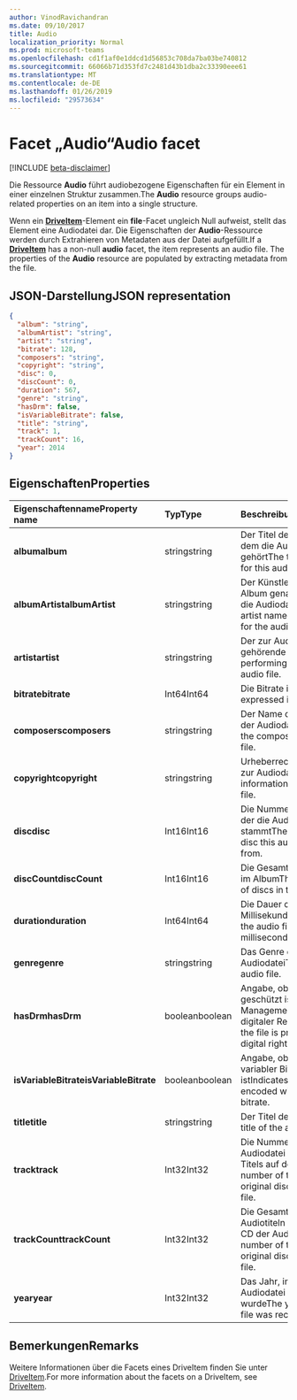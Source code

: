 ```yaml
---
author: VinodRavichandran
ms.date: 09/10/2017
title: Audio
localization_priority: Normal
ms.prod: microsoft-teams
ms.openlocfilehash: cd1f1af0e1ddcd1d56853c708da7ba03be740812
ms.sourcegitcommit: 66066b71d353fd7c2481d43b1dba2c33390eee61
ms.translationtype: MT
ms.contentlocale: de-DE
ms.lasthandoff: 01/26/2019
ms.locfileid: "29573634"
---
```

# <a name="audio-facet"></a><span data-ttu-id="6994f-102">Facet „Audio“</span><span class="sxs-lookup"><span data-stu-id="6994f-102">Audio facet</span></span>

[!INCLUDE [beta-disclaimer](../../includes/beta-disclaimer.md)]

<span data-ttu-id="6994f-103">Die Ressource **Audio** führt audiobezogene Eigenschaften für ein Element in einer einzelnen Struktur zusammen.</span><span class="sxs-lookup"><span data-stu-id="6994f-103">The **Audio** resource groups audio-related properties on an item into a single structure.</span></span>

<span data-ttu-id="6994f-p101">Wenn ein [**DriveItem**](driveitem.md)-Element ein **file**-Facet ungleich Null aufweist, stellt das Element eine Audiodatei dar. Die Eigenschaften der **Audio**-Ressource werden durch Extrahieren von Metadaten aus der Datei aufgefüllt.</span><span class="sxs-lookup"><span data-stu-id="6994f-p101">If a [**DriveItem**](driveitem.md) has a non-null **audio** facet, the item represents an audio file. The properties of the **Audio** resource are populated by extracting metadata from the file.</span></span> 

## <a name="json-representation"></a><span data-ttu-id="6994f-106">JSON-Darstellung</span><span class="sxs-lookup"><span data-stu-id="6994f-106">JSON representation</span></span>

<!-- { "blockType": "resource", "@odata.type": "microsoft.graph.audio" } -->
```json
{
  "album": "string",
  "albumArtist": "string",
  "artist": "string",
  "bitrate": 128,
  "composers": "string",
  "copyright": "string",
  "disc": 0,
  "discCount": 0,
  "duration": 567,
  "genre": "string",
  "hasDrm": false,
  "isVariableBitrate": false,
  "title": "string",
  "track": 1,
  "trackCount": 16,
  "year": 2014
}
```

## <a name="properties"></a><span data-ttu-id="6994f-107">Eigenschaften</span><span class="sxs-lookup"><span data-stu-id="6994f-107">Properties</span></span>

| <span data-ttu-id="6994f-108">Eigenschaftenname</span><span class="sxs-lookup"><span data-stu-id="6994f-108">Property name</span></span>         | <span data-ttu-id="6994f-109">Typ</span><span class="sxs-lookup"><span data-stu-id="6994f-109">Type</span></span>    | <span data-ttu-id="6994f-110">Beschreibung</span><span class="sxs-lookup"><span data-stu-id="6994f-110">Description</span></span>                                                          |
|:----------------------|:--------|:---------------------------------------------------------------------|
| <span data-ttu-id="6994f-111">**album**</span><span class="sxs-lookup"><span data-stu-id="6994f-111">**album**</span></span>             | <span data-ttu-id="6994f-112">string</span><span class="sxs-lookup"><span data-stu-id="6994f-112">string</span></span>  | <span data-ttu-id="6994f-113">Der Titel des Albums, zu dem die Audiodatei gehört</span><span class="sxs-lookup"><span data-stu-id="6994f-113">The title of the album for this audio file.</span></span>                          |
| <span data-ttu-id="6994f-114">**albumArtist**</span><span class="sxs-lookup"><span data-stu-id="6994f-114">**albumArtist**</span></span>       | <span data-ttu-id="6994f-115">string</span><span class="sxs-lookup"><span data-stu-id="6994f-115">string</span></span>  | <span data-ttu-id="6994f-116">Der Künstler, der für das Album genannt ist, zu dem die Audiodatei gehört</span><span class="sxs-lookup"><span data-stu-id="6994f-116">The artist named on the album for the audio file.</span></span>                    |
| <span data-ttu-id="6994f-117">**artist**</span><span class="sxs-lookup"><span data-stu-id="6994f-117">**artist**</span></span>            | <span data-ttu-id="6994f-118">string</span><span class="sxs-lookup"><span data-stu-id="6994f-118">string</span></span>  | <span data-ttu-id="6994f-119">Der zur Audiodatei gehörende Künstler</span><span class="sxs-lookup"><span data-stu-id="6994f-119">The performing artist for the audio file.</span></span>                            |
| <span data-ttu-id="6994f-120">**bitrate**</span><span class="sxs-lookup"><span data-stu-id="6994f-120">**bitrate**</span></span>           | <span data-ttu-id="6994f-121">Int64</span><span class="sxs-lookup"><span data-stu-id="6994f-121">Int64</span></span>   | <span data-ttu-id="6994f-122">Die Bitrate in KBit/s</span><span class="sxs-lookup"><span data-stu-id="6994f-122">Bitrate expressed in kbps.</span></span>                                           |
| <span data-ttu-id="6994f-123">**composers**</span><span class="sxs-lookup"><span data-stu-id="6994f-123">**composers**</span></span>         | <span data-ttu-id="6994f-124">string</span><span class="sxs-lookup"><span data-stu-id="6994f-124">string</span></span>  | <span data-ttu-id="6994f-125">Der Name des Komponisten der Audiodatei</span><span class="sxs-lookup"><span data-stu-id="6994f-125">The name of the composer of the audio file.</span></span>                          |
| <span data-ttu-id="6994f-126">**copyright**</span><span class="sxs-lookup"><span data-stu-id="6994f-126">**copyright**</span></span>         | <span data-ttu-id="6994f-127">string</span><span class="sxs-lookup"><span data-stu-id="6994f-127">string</span></span>  | <span data-ttu-id="6994f-128">Urheberrechtsinformationen zur Audiodatei</span><span class="sxs-lookup"><span data-stu-id="6994f-128">Copyright information for the audio file.</span></span>                            |
| <span data-ttu-id="6994f-129">**disc**</span><span class="sxs-lookup"><span data-stu-id="6994f-129">**disc**</span></span>              | <span data-ttu-id="6994f-130">Int16</span><span class="sxs-lookup"><span data-stu-id="6994f-130">Int16</span></span>   | <span data-ttu-id="6994f-131">Die Nummer der CD, von der die Audiodatei stammt</span><span class="sxs-lookup"><span data-stu-id="6994f-131">The number of the disc this audio file came from.</span></span>                    |
| <span data-ttu-id="6994f-132">**discCount**</span><span class="sxs-lookup"><span data-stu-id="6994f-132">**discCount**</span></span>         | <span data-ttu-id="6994f-133">Int16</span><span class="sxs-lookup"><span data-stu-id="6994f-133">Int16</span></span>   | <span data-ttu-id="6994f-134">Die Gesamtanzahl von CDs im Album</span><span class="sxs-lookup"><span data-stu-id="6994f-134">The total number of discs in this album.</span></span>                             |
| <span data-ttu-id="6994f-135">**duration**</span><span class="sxs-lookup"><span data-stu-id="6994f-135">**duration**</span></span>          | <span data-ttu-id="6994f-136">Int64</span><span class="sxs-lookup"><span data-stu-id="6994f-136">Int64</span></span>   | <span data-ttu-id="6994f-137">Die Dauer der Audiodatei in Millisekunden</span><span class="sxs-lookup"><span data-stu-id="6994f-137">Duration of the audio file, expressed in milliseconds</span></span>                |
| <span data-ttu-id="6994f-138">**genre**</span><span class="sxs-lookup"><span data-stu-id="6994f-138">**genre**</span></span>             | <span data-ttu-id="6994f-139">string</span><span class="sxs-lookup"><span data-stu-id="6994f-139">string</span></span>  | <span data-ttu-id="6994f-140">Das Genre der Audiodatei</span><span class="sxs-lookup"><span data-stu-id="6994f-140">The genre of this audio file.</span></span>                                        |
| <span data-ttu-id="6994f-141">**hasDrm**</span><span class="sxs-lookup"><span data-stu-id="6994f-141">**hasDrm**</span></span>            | <span data-ttu-id="6994f-142">boolean</span><span class="sxs-lookup"><span data-stu-id="6994f-142">boolean</span></span> | <span data-ttu-id="6994f-143">Angabe, ob die Datei DRM-geschützt ist (Digital Rights Management, Verwaltung digitaler Rechte)</span><span class="sxs-lookup"><span data-stu-id="6994f-143">Indicates if the file is protected with digital rights management.</span></span>   |
| <span data-ttu-id="6994f-144">**isVariableBitrate**</span><span class="sxs-lookup"><span data-stu-id="6994f-144">**isVariableBitrate**</span></span> | <span data-ttu-id="6994f-145">boolean</span><span class="sxs-lookup"><span data-stu-id="6994f-145">boolean</span></span> | <span data-ttu-id="6994f-146">Angabe, ob die Datei mit variabler Bitrate codiert ist</span><span class="sxs-lookup"><span data-stu-id="6994f-146">Indicates if the file is encoded with a variable bitrate.</span></span>            |
| <span data-ttu-id="6994f-147">**title**</span><span class="sxs-lookup"><span data-stu-id="6994f-147">**title**</span></span>             | <span data-ttu-id="6994f-148">string</span><span class="sxs-lookup"><span data-stu-id="6994f-148">string</span></span>  | <span data-ttu-id="6994f-149">Der Titel der Audiodatei</span><span class="sxs-lookup"><span data-stu-id="6994f-149">The title of the audio file.</span></span>                                         |
| <span data-ttu-id="6994f-150">**track**</span><span class="sxs-lookup"><span data-stu-id="6994f-150">**track**</span></span>             | <span data-ttu-id="6994f-151">Int32</span><span class="sxs-lookup"><span data-stu-id="6994f-151">Int32</span></span>   | <span data-ttu-id="6994f-152">Die Nummer des der Audiodatei entsprechenden Titels auf der Quell-CD</span><span class="sxs-lookup"><span data-stu-id="6994f-152">The number of the track on the original disc for this audio file.</span></span>    |
| <span data-ttu-id="6994f-153">**trackCount**</span><span class="sxs-lookup"><span data-stu-id="6994f-153">**trackCount**</span></span>        | <span data-ttu-id="6994f-154">Int32</span><span class="sxs-lookup"><span data-stu-id="6994f-154">Int32</span></span>   | <span data-ttu-id="6994f-155">Die Gesamtanzahl von Audiotiteln auf der Quell-CD der Audiodatei</span><span class="sxs-lookup"><span data-stu-id="6994f-155">The total number of tracks on the original disc for this audio file.</span></span> |
| <span data-ttu-id="6994f-156">**year**</span><span class="sxs-lookup"><span data-stu-id="6994f-156">**year**</span></span>              | <span data-ttu-id="6994f-157">Int32</span><span class="sxs-lookup"><span data-stu-id="6994f-157">Int32</span></span>   | <span data-ttu-id="6994f-158">Das Jahr, in dem die Audiodatei aufgenommen wurde</span><span class="sxs-lookup"><span data-stu-id="6994f-158">The year the audio file was recorded.</span></span>                                |

[item-resource]: ../resources/driveitem.md

## <a name="remarks"></a><span data-ttu-id="6994f-159">Bemerkungen</span><span class="sxs-lookup"><span data-stu-id="6994f-159">Remarks</span></span>

<span data-ttu-id="6994f-160">Weitere Informationen über die Facets eines DriveItem finden Sie unter [DriveItem](driveitem.md).</span><span class="sxs-lookup"><span data-stu-id="6994f-160">For more information about the facets on a DriveItem, see [DriveItem](driveitem.md).</span></span>

<!--
{
  "type": "#page.annotation",
  "description": "The audio facet provides information about music or audio metadata.",
  "keywords": "music,audio,metadata,onedrive",
  "section": "documentation",
  "tocPath": "Facets/Audio",
  "suppressions": [
    "Error: /api-reference/beta/resources/audio.md:\r\n      Exception processing links.\r\n    System.ArgumentException: Link Definition was null. Link text: !INCLUDE [beta-disclaimer](../../includes/beta-disclaimer.md)\r\n      at ApiDoctor.Validation.DocFile.get_LinkDestinations()\r\n      at ApiDoctor.Validation.DocSet.ValidateLinks(Boolean includeWarnings, String[] relativePathForFiles, IssueLogger issues, Boolean requireFilenameCaseMatch, Boolean printOrphanedFiles)"
  ]
}
-->
